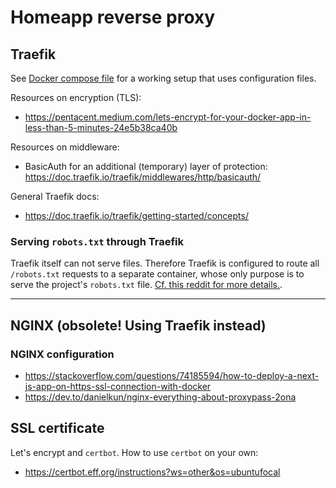 # Homeapp reverse proxy

## Traefik

See [Docker compose file](./docker-compose.yml) for a working setup that uses configuration files.

Resources on encryption (TLS):

-   https://pentacent.medium.com/lets-encrypt-for-your-docker-app-in-less-than-5-minutes-24e5b38ca40b

Resources on middleware:

-   BasicAuth for an additional (temporary) layer of protection: https://doc.traefik.io/traefik/middlewares/http/basicauth/

General Traefik docs:

-   https://doc.traefik.io/traefik/getting-started/concepts/

### Serving `robots.txt` through Traefik

Traefik itself can not serve files. Therefore Traefik is configured to route all `/robots.txt` requests to a separate container, whose only purpose is to serve the project's `robots.txt` file. [Cf. this reddit for more details.](https://www.reddit.com/r/Traefik/comments/od9vij/ubiquitous_robottxt/).

---

## NGINX (obsolete! Using Traefik instead)

### NGINX configuration

-   https://stackoverflow.com/questions/74185594/how-to-deploy-a-next-js-app-on-https-ssl-connection-with-docker
-   https://dev.to/danielkun/nginx-everything-about-proxypass-2ona

## SSL certificate

Let's encrypt and `certbot`. How to use `certbot` on your own:

-   https://certbot.eff.org/instructions?ws=other&os=ubuntufocal
